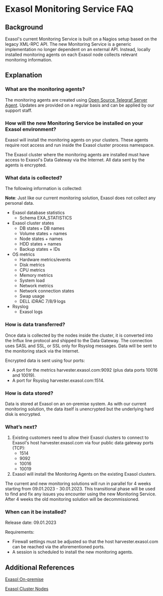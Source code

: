 # Exasol Monitoring Service FAQ

## Background

Exasol's current Monitoring Service is built on a Nagios setup based on the legacy XML-RPC API. The new Monitoring Service is a generic implementation no longer dependent on an external API. Instead, locally installed monitoring agents on each Exasol node collects relevant monitoring information.

## Explanation

### What are the monitoring agents?

The monitoring agents are created using [Open Source Telegraf Server Agent](https://github.com/influxdata/telegraf). Updates are provided on a regular basis and can be applied by our support staff.

### How will the new Monitoring Service be installed on your Exasol environment?

Exasol will install the monitoring agents on your clusters. These agents require root access and run inside the Exasol cluster process namespace.

The Exasol cluster where the monitoring agents are installed must have access to Exasol's Data Gateway via the Internet. All data sent by the agents is encrypted.

### What data is collected?

The following information is collected:

**Note**: Just like our current monitoring solution, Exasol does not collect any personal data.

- Exasol database statistics  
  - Schema EXA\_STATISTICS
- Exasol cluster states  
  - DB states + DB names
  - Volume states + names  
  - Node states + names
  - HDD states + names
  - Backup states + IDs
- OS metrics  
  - Hardware metrics/events  
  - Disk metrics  
  - CPU metrics  
  - Memory metrics  
  - System load  
  - Network metrics  
  - Network connection states  
  - Swap usage  
  - DELL iDRAC 7/8/9 logs
- Rsyslog  
  - Exasol logs  

### How is data transferred?

Once data is collected by the nodes inside the cluster, it is converted into the Influx line protocol and shipped to the Data Gateway. The connection uses SASL and SSL, or SSL only for Rsyslog messages. Data will be sent to the monitoring stack via the Internet.

Encrypted data is sent using four ports:

- A port for the metrics harvester.exasol.com:9092 (plus data ports 10016 and 10019).
- A port for Rsyslog harvester.exasol.com:1514.

### How is data stored?

Data is stored at Exasol on an on-premise system. As with our current monitoring solution, the data itself is unencrypted but the underlying hard disk is encrypted.

### What’s next?

1. Existing customers need to allow their Exasol clusters to connect to Exasol's host harvester.exasol.com via four public data gateway ports (TCP):
   - 1514
   - 9092
   - 10016
   - 10019
2. Exasol will install the Monitoring Agents on the existing Exasol clusters.

The current and new monitoring solutions will run in parallel for 4 weeks starting from 09.01.2023 - 30.01.2023. This transitional phase will be used to find and fix any issues you encounter using the new Monitoring Service. After 4 weeks the old monitoring solution will be decommissioned.

### When can it be installed?

Release date: 09.01.2023

Requirements:

- Firewall settings must be adjusted so that the host harvester.exasol.com can be reached via the aforementioned ports.
- A session is scheduled to install the new monitoring agents.

## Additional References

[Exasol On-premise](https://docs.exasol.com/db/latest/get_started/on-premise/exasol_on-premises.htm)

[Exasol Cluster Nodes](https://docs.exasol.com/db/latest/administration/on-premise/architecture/cluster_nodes.htm?Highlight=clusters)
